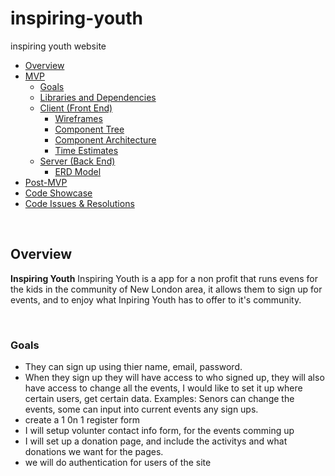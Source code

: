 # inspiring-youth
inspiring youth website





- [Overview](#overview)
- [MVP](#mvp)
  - [Goals](#goals)
  - [Libraries and Dependencies](#libraries-and-dependencies)
  - [Client (Front End)](#client-front-end)
    - [Wireframes](#wireframes)
    - [Component Tree](#component-tree)
    - [Component Architecture](#component-architecture)
    - [Time Estimates](#time-estimates)
  - [Server (Back End)](#server-back-end)
    - [ERD Model](#erd-model)
- [Post-MVP](#post-mvp)
- [Code Showcase](#code-showcase)
- [Code Issues & Resolutions](#code-issues--resolutions)

<br>



## Overview

**Inspiring Youth** 
Inspiring Youth is a app for a non profit that runs evens for the kids in the community of New London area, it allows them to sign up for events, and to enjoy what Inpiring Youth has to offer to it's community. 

<br>

### Goals

- They can sign up using thier name, email, password. 
- When they sign up they will have access to who signed up, they will also have access to change all the events, I would like to set it up where certain users, get certain data. Examples: Senors can change the events, some can input into current events any sign ups.  
- create a 1 0n 1 register form
-  I will setup volunter contact info form, for the events comming up  
- I will set up a donation page, and include the activitys and what donations we want for the pages.
- we will do authentication for users of the site 
<br>
